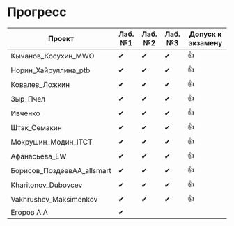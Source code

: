 # Прогресс

Проект                      | Лаб. №1 | Лаб. №2 | Лаб. №3 | Допуск к экзамену
----------------------------| ------- | ------- | ------- | ----------------
Кычанов_Косухин_MWO         | ✔       | ✔      | ✔       | 👍
Норин_Хайруллина_ptb        | ✔       |  ✔       | ✔       | 👍
Ковалев_Ложкин              | ✔       | ✔       | ✔       | 👍
Зыр_Пчел                    | ✔       | ✔       | ✔       | 👍
Ивченко                     | ✔       | ✔       | ✔       | 👍
Штэк_Семакин                | ✔       |  ✔       | ✔       | 👍
Мокрушин_Модин_ITCT         |  ✔       | ✔       | ✔       | 👍
Афанасьева_EW               | ✔       | ✔       | ✔       | 👍
Борисов_ПоздеевАА_allsmart  | ✔       | ✔       | ✔       | 👍      
Kharitonov_Dubovcev         | ✔       | ✔       | ✔       | 👍
Vakhrushev_Maksimenkov      | ✔       | ✔       | ✔       | 👍
Егоров А.А                  | ✔       |          |         |
